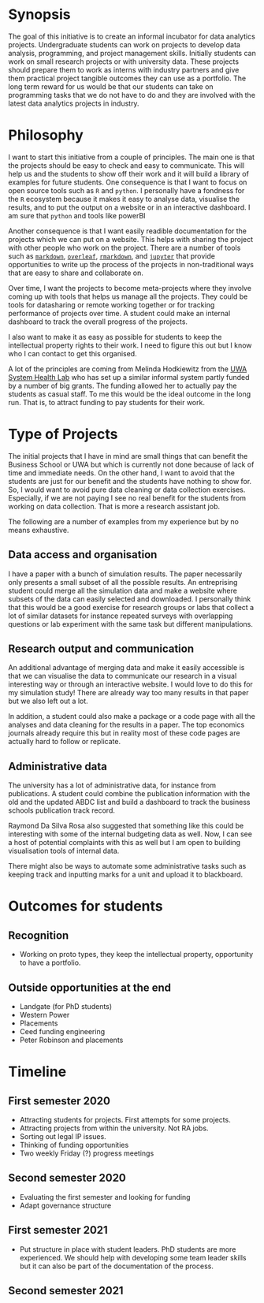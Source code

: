 # Synopsis

The goal of this initiative is to create an informal incubator for data analytics projects. Undergraduate students can work on projects to develop data analysis, programming, and project management skills. Initially students can work on small research projects or with university data. These projects should prepare them to work as interns with industry partners and give them practical project tangible outcomes they can use as a portfolio. The long term reward for us would be that our students can take on programming tasks that we do not have to do and they are involved with the latest data analytics projects in industry. 

# Philosophy

I want to start this initiative from a couple of principles. The main one is that the projects should be easy to check and easy to communicate. This will help us and the students to show off their work and it will build a library of examples for future students. One consequence is that I want to focus on open source tools such as `R` and `python`. I personally have a fondness for the `R` ecosystem because it makes it easy to analyse data, visualise the results, and to put the output on a website or in an interactive dashboard. I am sure that `python` and tools like powerBI 

Another consequence is that I want easily readible documentation for the projects which we can put on a website. This helps with sharing the project with other people who work on the project. There are a number of tools such as [`markdown`][markdown], [`overleaf`][overleaf], [`rmarkdown`][rmarkdown], and [`jupyter`][jupyter] that provide opportunities to write up the process of the projects in non-traditional ways that are easy to share and collaborate on.

Over time, I want the projects to become meta-projects where they involve coming up with tools that helps us manage all the projects. They could be tools for datasharing or remote working together or for tracking performance of projects over time. A student could make an internal dashboard to track the overall progress of the projects.

I also want to make it as easy as possible for students to keep the intellectual property rights to their work. I need to figure this out but I know who I can contact to get this organised. 

A lot of the principles are coming from Melinda Hodkiewitz from the [UWA System Health Lab][SHL] who has set up a similar informal system partly funded by a number of big grants. The funding allowed her to actually pay the students as casual staff. To me this would be the ideal outcome in the long run. That is, to attract funding to pay students for their work. 

# Type of Projects

The initial projects that I have in mind are small things that can benefit the Business School or UWA but which is currently not done because of lack of time and immediate needs. On the other hand, I want to avoid that the students are just for our benefit and the students have nothing to show for. So, I would want to avoid pure data cleaning or data collection exercises. Especially, if we are not paying I see no real benefit for the students from working on data collection. That is more a research assistant job.

The following are a number of examples from my experience but by no means exhaustive. 

## Data access and organisation

I have a paper with a bunch of simulation results. The paper necessarily only presents a small subset of all the possible results. An entreprising student could merge all the simulation data and make a website where subsets of the data can easily selected and downloaded. 
I personally think that this would be a good exercise for research groups or labs that collect a lot of similar datasets for instance repeated surveys with overlapping questions or lab experiment with the same task but different manipulations. 

## Research output and communication

An additional advantage of merging data and make it easily accessible is that we can visualise the data to communicate our research in a visual interesting way or through an interactive website. I would love to do this for my simulation study! There are already way too many results in that paper but we also left out a lot.

In addition, a student could also make a package or a code page with all the analyses and data cleaning for the results in a paper. The top economics journals already require this but in reality most of these code pages are actually hard to follow or replicate. 

## Administrative data

The university has a lot of administrative data, for instance from publications. A student could combine the publication information with the old and the updated ABDC list and build a dashboard to track the business schools publication track record.

Raymond Da Silva Rosa also suggested that something like this could be interesting with some of the internal budgeting data as well. Now, I can see a host of potential complaints with this as well but I am open to building visualisation tools of internal data.

There might also be ways to automate some administrative tasks such as keeping track and inputting marks for a unit and upload it to blackboard.

# Outcomes for students

## Recognition
- Working on proto types, they keep the intellectual property, opportunity to have a portfolio.

## Outside opportunities at the end 
- Landgate (for PhD students)
- Western Power
- Placements 
- Ceed funding engineering
- Peter Robinson and placements

# Timeline
## First semester 2020
- Attracting students for projects. First attempts for some projects.
- Attracting projects from within the university. Not RA jobs.
- Sorting out legal IP issues.
- Thinking of funding opportunities
- Two weekly Friday (?) progress meetings

## Second semester 2020
- Evaluating the first semester and looking for funding
- Adapt governance structure

## First semester 2021 
- Put structure in place with student leaders. PhD students are more        experienced. We should help with developing some team leader skills but it can also be part of the documentation of the process. 

## Second semester 2021 

[jupyter]: https://jupyter.org/ "jupyter"
[markdown]: https://daringfireball.net/projects/markdown/ "markdown"
[overleaf]: https://www.overleaf.com/ "overleaf"
[rmarkdown]: https://rmarkdown.rstudio.com/ "rmarkdown"
[SHL]: https://systemhealthlab.com/ "UWA System Health Lab"

